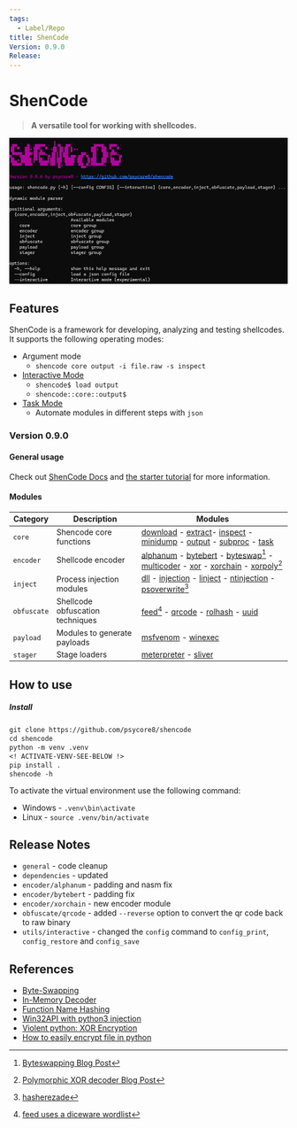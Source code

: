 ```yaml
---
tags:
  - Label/Repo
title: ShenCode
Version: 0.9.0
Release:
---
```

# ShenCode

> **A versatile tool for working with shellcodes.**

![](resources/shencode.png)

## Features

ShenCode is a framework for developing, analyzing and testing shellcodes. It supports the following operating modes:

- Argument mode
	- `shencode core output -i file.raw -s inspect`
- [Interactive Mode](https://www.heckhausen.it/shencode/getting-started#interactive)
	- `shencode$ load output`
	- `shencode::core::output$`
- [Task Mode](https://www.heckhausen.it/shencode/core/task)
	- Automate modules in different steps with `json`

### Version 0.9.0

#### General usage

Check out [ShenCode Docs](https://heckhausen.it/shencode/wiki/) and [the starter tutorial](https://heckhausen.it/shencode/wiki/getting-started) for more information.

#### Modules

| Category    | Description                      | Modules                                                                                                                                                                                                                                                                                                                                                                                                                                                                                  |
| ----------- | -------------------------------- | ---------------------------------------------------------------------------------------------------------------------------------------------------------------------------------------------------------------------------------------------------------------------------------------------------------------------------------------------------------------------------------------------------------------------------------------------------------------------------------------- |
| `core`      | Shencode core functions          | [download](https://www.heckhausen.it/shencode/core/download) - [extract](https://www.heckhausen.it/shencode/core/extract)- [inspect](https://www.heckhausen.it/shencode/core/inspect) -  [minidump](https://www.heckhausen.it/shencode/core/minidump) - [output](https://www.heckhausen.it/shencode/core/output) - [subproc](https://www.heckhausen.it/shencode/core/subproc) - [task](https://www.heckhausen.it/shencode/core/task)                                                     |
| `encoder`   | Shellcode encoder                | [alphanum](https://www.heckhausen.it/shencode/encoder/alphanum) - [bytebert](https://www.heckhausen.it/shencode/encoder/bytebert) - [byteswap](https://www.heckhausen.it/shencode/encoder/byteswap)[^byteswap] - [multicoder](https://www.heckhausen.it/shencode/encoder/multicoder) - [xor](https://www.heckhausen.it/shencode/encoder/xor) - [xorchain](https://www.heckhausen.it/shencode/encoder/xorchain) - [xorpoly](https://www.heckhausen.it/shencode/encoder/xorpoly)[^xorpoly] |
| `inject`    | Process injection modules        | [dll](https://www.heckhausen.it/shencode/inject/dll) - [injection](https://www.heckhausen.it/shencode/inject/injection) - [linject](https://www.heckhausen.it/shencode/inject/linject) - [ntinjection](https://www.heckhausen.it/shencode/inject/ntinjection) - [psoverwrite](https://www.heckhausen.it/shencode/inject/psoverwrite)[^psoverwrite]                                                                                                                                       |
| `obfuscate` | Shellcode obfuscation techniques | [feed](https://www.heckhausen.it/shencode/obfuscate/feed)[^feed-dice] - [qrcode](https://www.heckhausen.it/shencode/obfuscate/qrcode) - [rolhash](https://www.heckhausen.it/shencode/obfuscate/rolhash) - [uuid](https://www.heckhausen.it/shencode/obfuscate/uuid)                                                                                                                                                                                                                      |
| `payload`   | Modules to generate payloads     | [msfvenom](https://www.heckhausen.it/shencode/payload/msfvenom) - [winexec](https://www.heckhausen.it/shencode/payload/winexec)                                                                                                                                                                                                                                                                                                                                                          |
| `stager`    | Stage loaders                    | [meterpreter](https://www.heckhausen.it/shencode/stager/meterpreter) - [sliver](https://www.heckhausen.it/shencode/stager/sliver)                                                                                                                                                                                                                                                                                                                                                        |

## How to use

##### Install

```shell
git clone https://github.com/psycore8/shencode
cd shencode
python -m venv .venv
<! ACTIVATE-VENV-SEE-BELOW !>
pip install .
shencode -h
```

To activate the virtual environment use the following command:

- Windows - `.venv\bin\activate`
- Linux - `source .venv/bin/activate`

## Release Notes

- `general` - code cleanup
- `dependencies` - updated
- `encoder/alphanum` - padding and nasm fix
- `encoder/bytebert` - padding fix
- `encoder/xorchain` - new encoder module
- `obfuscate/qrcode` - added `--reverse` option to convert the qr code back to raw binary
- `utils/interactive` - changed the `config` command to `config_print`, `config_restore` and `config_save`


## References

- [Byte-Swapping](https://www.nosociety.de/en:it-security:blog:obfuscation_byteswapping)
- [In-Memory Decoder](https://www.nosociety.de/en:it-security:blog:obfuscation_polymorphic_in_memory_decoder)
- [Function Name Hashing](https://www.bordergate.co.uk/function-name-hashing/)
- [Win32API with python3 injection](https://systemweakness.com/win32api-with-python3-part-iii-injection-6dd3c1b99c90)
- [Violent python: XOR Encryption](https://samsclass.info/124/proj14/VPxor.htm)
- [How to easily encrypt file in python](https://www.stackzero.net/how-to-easily-encrypt-file-in-python/)


[^byteswap]: [Byteswapping Blog Post](https://www.nosociety.de/en:it-security:blog:obfuscation_byteswapping)
[^xorpoly]: [Polymorphic XOR decoder Blog Post](https://www.nosociety.de/en:it-security:blog:obfuscation_polymorphic_in_memory_decoder)
[^psoverwrite]: [hasherezade](https://github.com/hasherezade/process_overwriting)
[^feed-dice]: [feed uses a diceware wordlist](https://github.com/ulif/diceware/blob/109df8b50720fd9ee60b414eecb4a097b3b2ba06/diceware/wordlists/wordlist_en_eff.txt)